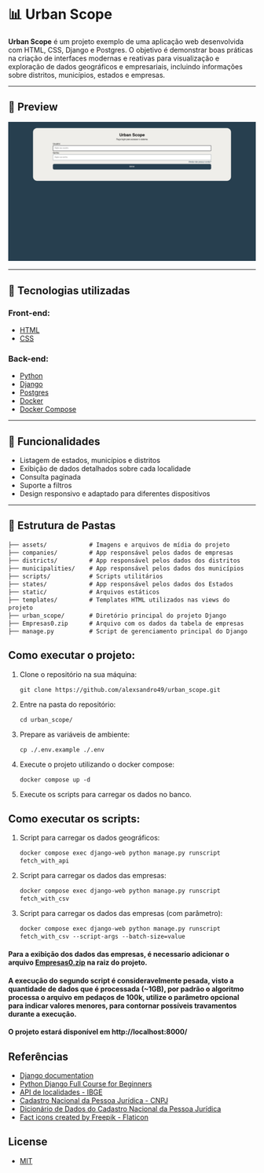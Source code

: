 # 📊 Urban Scope

**Urban Scope** é um projeto exemplo de uma aplicação web desenvolvida com HTML, CSS, Django e Postgres.
O objetivo é demonstrar boas práticas na criação de interfaces modernas e reativas para visualização e exploração de dados geográficos e empresariais, incluindo informações sobre distritos, municípios, estados e empresas.

---

## 📸 Preview

![Imagem do projeto em execução](https://github.com/alexsandro49/urban_scope/blob/main/screenshot-1.png)

---

## 🚀 Tecnologias utilizadas
### Front-end:
- [HTML](https://developer.mozilla.org/en-US/docs/Web/HTML)
- [CSS](https://developer.mozilla.org/en-US/docs/Web/CSS)
### Back-end:
- [Python](https://www.python.org)
- [Django](https://www.djangoproject.com)
- [Postgres](https://www.postgresql.org)
- [Docker](https://www.docker.com/)
- [Docker Compose](https://docs.docker.com/compose/)

---

## 🧱 Funcionalidades

- Listagem de estados, municípios e distritos
- Exibição de dados detalhados sobre cada localidade
- Consulta paginada
- Suporte a filtros
- Design responsivo e adaptado para diferentes dispositivos

---

## 📁 Estrutura de Pastas
```
├── assets/            # Imagens e arquivos de mídia do projeto
├── companies/         # App responsável pelos dados de empresas
├── districts/         # App responsável pelos dados dos distritos
├── municipalities/    # App responsável pelos dados dos municípios
├── scripts/           # Scripts utilitários
├── states/            # App responsável pelos dados dos Estados
├── static/            # Arquivos estáticos
├── templates/         # Templates HTML utilizados nas views do projeto
├── urban_scope/       # Diretório principal do projeto Django 
├── Empresas0.zip      # Arquivo com os dados da tabela de empresas
├── manage.py          # Script de gerenciamento principal do Django
```

## Como executar o projeto:
1. Clone o repositório na sua máquina:
   ```
   git clone https://github.com/alexsandro49/urban_scope.git
   ```
2. Entre na pasta do repositório:
   ```
   cd urban_scope/
   ```
3. Prepare as variáveis de ambiente:
   ```
   cp ./.env.example ./.env
   ```
4. Execute o projeto utilizando o docker compose:
   ```
   docker compose up -d
   ```
5. Execute os scripts para carregar os dados no banco.

## Como executar os scripts:
1. Script para carregar os dados geográficos:
   ```
   docker compose exec django-web python manage.py runscript fetch_with_api
   ```
2. Script para carregar os dados das empresas:
   ```
   docker compose exec django-web python manage.py runscript fetch_with_csv
   ```
3. Script para carregar os dados das empresas (com parâmetro):
   ```
   docker compose exec django-web python manage.py runscript fetch_with_csv --script-args --batch-size=value
   ```

#### Para a exibição dos dados das empresas, é necessario adicionar o arquivo [Empresas0.zip](https://arquivos.receitafederal.gov.br/dados/cnpj/dados_abertos_cnpj/2025-05/Empresas0.zip) na raiz do projeto.

#### A execução do segundo script é consideravelmente pesada, visto a quantidade de dados que é processada (~1GB), por padrão o algoritmo processa o arquivo em pedaços de 100k, utilize o parâmetro opcional para indicar valores menores, para contornar possíveis travamentos durante a execução.

#### O projeto estará disponível em http://localhost:8000/

## Referências
- [Django documentation](https://docs.djangoproject.com/en/5.2)
- [Python Django Full Course for Beginners](https://youtu.be/Rp5vd34d-z4?si=RzjbkEAGPIgKrzMx)
- [API de localidades - IBGE](https://servicodados.ibge.gov.br/api/docs/localidades)
- [Cadastro Nacional da Pessoa Jurídica - CNPJ](https://arquivos.receitafederal.gov.br/dados/cnpj/dados_abertos_cnpj/2025-05/)
- [Dicionário de Dados do Cadastro Nacional da Pessoa Jurídica](https://www.gov.br/receitafederal/dados/cnpj-metadados.pdf)
- [Fact icons created by Freepik - Flaticon](https://www.flaticon.com/free-icons/fact)

## License
- [MIT](https://github.com/alexsandro49/pizz-app/blob/main/LICENSE)